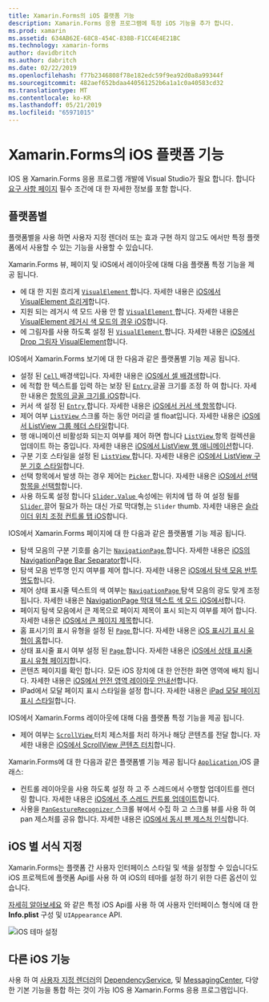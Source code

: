 ```yaml
---
title: Xamarin.Forms의 iOS 플랫폼 기능
description: Xamarin.Forms 응용 프로그램에 특정 iOS 기능을 추가 합니다.
ms.prod: xamarin
ms.assetid: 634AB62E-68C8-454C-838B-F1CC4E4E21BC
ms.technology: xamarin-forms
author: davidbritch
ms.author: dabritch
ms.date: 02/22/2019
ms.openlocfilehash: f77b2346808f78e182edc59f9ea92d0a8a99344f
ms.sourcegitcommit: 482aef652bdaa440561252b6a1a1c0a40583cd32
ms.translationtype: MT
ms.contentlocale: ko-KR
ms.lasthandoff: 05/21/2019
ms.locfileid: "65971015"
---
```

# <a name="ios-platform-features-in-xamarinforms"></a>Xamarin.Forms의 iOS 플랫폼 기능

IOS 용 Xamarin.Forms 응용 프로그램 개발에 Visual Studio가 필요 합니다. 합니다 [요구 사항 페이지](~/get-started/requirements.md) 필수 조건에 대 한 자세한 정보를 포함 합니다.

## <a name="platform-specifics"></a>플랫폼별

플랫폼별을 사용 하면 사용자 지정 렌더러 또는 효과 구현 하지 않고도 에서만 특정 플랫폼에서 사용할 수 있는 기능을 사용할 수 있습니다.

Xamarin.Forms 뷰, 페이지 및 iOS에서 레이아웃에 대해 다음 플랫폼 특정 기능을 제공 됩니다.

- 에 대 한 지원 흐리게 [ `VisualElement` ](xref:Xamarin.Forms.VisualElement)합니다. 자세한 내용은 [iOS에서 VisualElement 흐리게](visualelement-blur.md)합니다.
- 지원 되는 레거시 색 모드 사용 안 함 [ `VisualElement` ](xref:Xamarin.Forms.VisualElement)합니다. 자세한 내용은 [VisualElement 레거시 색 모드의 경우 iOS](legacy-color-mode.md)합니다.
- 에 그림자를 사용 하도록 설정 된 [ `VisualElement` ](xref:Xamarin.Forms.VisualElement)합니다. 자세한 내용은 [iOS에서 Drop 그림자 VisualElement](visualelement-drop-shadow.md)합니다.

IOS에서 Xamarin.Forms 보기에 대 한 다음과 같은 플랫폼별 기능 제공 됩니다.

- 설정 된 [ `Cell` ](xref:Xamarin.Forms.Cell) 배경색입니다. 자세한 내용은 [iOS에서 셀 배경색](cell-background-color.md)합니다.
- 에 적합 한 텍스트를 입력 하는 보장 된 [ `Entry` ](xref:Xamarin.Forms.Entry) 글꼴 크기를 조정 하 여 합니다. 자세한 내용은 [항목의 글꼴 크기를 iOS](entry-font-size.md)합니다.
- 커서 색 설정 된 [ `Entry` ](xref:Xamarin.Forms.Entry)합니다. 자세한 내용은 [iOS에서 커서 색 항목](entry-cursor-color.md)합니다.
- 제어 여부 [ `ListView` ](xref:Xamarin.Forms.ListView) 스크롤 하는 동안 머리글 셀 float입니다. 자세한 내용은 [iOS에서 ListView 그룹 헤더 스타일](listview-group-header-style.md)합니다.
- 행 애니메이션 비활성화 되는지 여부를 제어 하면 합니다 [ `ListView` ](xref:Xamarin.Forms.ListView) 항목 컬렉션을 업데이트 하는 중입니다. 자세한 내용은 [iOS에서 ListView 행 애니메이션](listview-row-animations.md)합니다.
- 구분 기호 스타일을 설정 된 [ `ListView` ](xref:Xamarin.Forms.ListView)합니다. 자세한 내용은 [iOS에서 ListView 구분 기호 스타일](listview-separator-style.md)합니다.
- 선택 항목에서 발생 하는 경우 제어는 [ `Picker` ](xref:Xamarin.Forms.Picker)합니다. 자세한 내용은 [iOS에서 선택 항목을 선택할](picker-selection.md)합니다.
- 사용 하도록 설정 합니다 [ `Slider.Value` ](xref:Xamarin.Forms.Slider.Value) 속성에는 위치에 탭 하 여 설정 될를 [ `Slider` ](xref:Xamarin.Forms.Slider) 끌어 필요가 하는 대신 가로 막대형,는 `Slider` thumb. 자세한 내용은 [슬라이더 위치 조정 컨트롤 탭 iOS](slider-thumb.md)합니다.

IOS에서 Xamarin.Forms 페이지에 대 한 다음과 같은 플랫폼별 기능 제공 됩니다.

- 탐색 모음의 구분 기호를 숨기는 [ `NavigationPage` ](xref:Xamarin.Forms.NavigationPage)합니다. 자세한 내용은 [iOS의 NavigationPage Bar Separator](navigation-bar-separator.md)합니다.
- 탐색 모음 반투명 인지 여부를 제어 합니다. 자세한 내용은 [iOS에서 탐색 모음 반투명도](navigation-bar-translucent.md)합니다.
- 제어 상태 표시줄 텍스트의 색 여부는 [ `NavigationPage` ](xref:Xamarin.Forms.NavigationPage) 탐색 모음의 광도 맞게 조정 됩니다. 자세한 내용은 [NavigationPage 막대 텍스트 색 모드 iOS에서](status-bar-text-color.md)합니다.
- 페이지 탐색 모음에서 큰 제목으로 페이지 제목이 표시 되는지 여부를 제어 합니다. 자세한 내용은 [iOS에서 큰 페이지 제목](page-large-title.md)합니다.
- 홈 표시기의 표시 유형을 설정 된 [ `Page` ](xref:Xamarin.Forms.Page)합니다. 자세한 내용은 [iOS 표시기 표시 유형이 홈](page-home-indicator.md)합니다.
- 상태 표시줄 표시 여부 설정 된 [ `Page` ](xref:Xamarin.Forms.Page)합니다. 자세한 내용은 [iOS에서 상태 표시줄 표시 유형 페이지](page-status-bar-visibility.md)합니다.
- 콘텐츠 페이지를 확인 합니다. 모든 iOS 장치에 대 한 안전한 화면 영역에 배치 됩니다. 자세한 내용은 [iOS에서 안전 영역 레이아웃 안내선](page-safe-area-layout.md)합니다.
- IPad에서 모달 페이지 표시 스타일을 설정 합니다. 자세한 내용은 [iPad 모달 페이지 표시 스타일](ipad-page-presentation-style.md)합니다.

IOS에서 Xamarin.Forms 레이아웃에 대해 다음 플랫폼 특정 기능을 제공 됩니다.

- 제어 여부는 [ `ScrollView` ](xref:Xamarin.Forms.ScrollView) 터치 제스처를 처리 하거나 해당 콘텐츠를 전달 합니다. 자세한 내용은 [iOS에서 ScrollView 콘텐츠 터치](scrollview-content-touches.md)합니다.

Xamarin.Forms에 대 한 다음과 같은 플랫폼별 기능 제공 됩니다 [ `Application` ](xref:Xamarin.Forms.Application) iOS 클래스:

- 컨트롤 레이아웃을 사용 하도록 설정 하 고 주 스레드에서 수행할 업데이트를 렌더링 합니다. 자세한 내용은 [iOS에서 주 스레드 컨트롤 업데이트](main-thread-updates-ui.md)합니다.
- 사용을 [ `PanGestureRecognizer` ](xref:Xamarin.Forms.PanGestureRecognizer) 스크롤 뷰에서 수집 하 고 스크롤 뷰를 사용 하 여 pan 제스처를 공유 합니다. 자세한 내용은 [iOS에서 동시 팬 제스처 인식](application-pan-gesture.md)합니다.

## <a name="ios-specific-formatting"></a>iOS 별 서식 지정

Xamarin.Forms는 플랫폼 간 사용자 인터페이스 스타일 및 색을 설정할 수 있습니다도 iOS 프로젝트에 플랫폼 Api를 사용 하 여 iOS의 테마를 설정 하기 위한 다른 옵션이 있습니다.

[자세히 알아보세요](formatting.md) 와 같은 특정 iOS Api를 사용 하 여 사용자 인터페이스 형식에 대 한 **Info.plist** 구성 및 `UIAppearance` API.

![](images/status-white-sml.png "iOS 테마 설정")

## <a name="other-ios-features"></a>다른 iOS 기능

사용 하 여 [사용자 지정 렌더러](~/xamarin-forms/app-fundamentals/custom-renderer/index.md)의 [DependencyService](~/xamarin-forms/app-fundamentals/dependency-service/index.md), 및 [MessagingCenter](~/xamarin-forms/app-fundamentals/messaging-center.md), 다양 한 기본 기능을 통합 하는 것이 가능 IOS 용 Xamarin.Forms 응용 프로그램입니다.
